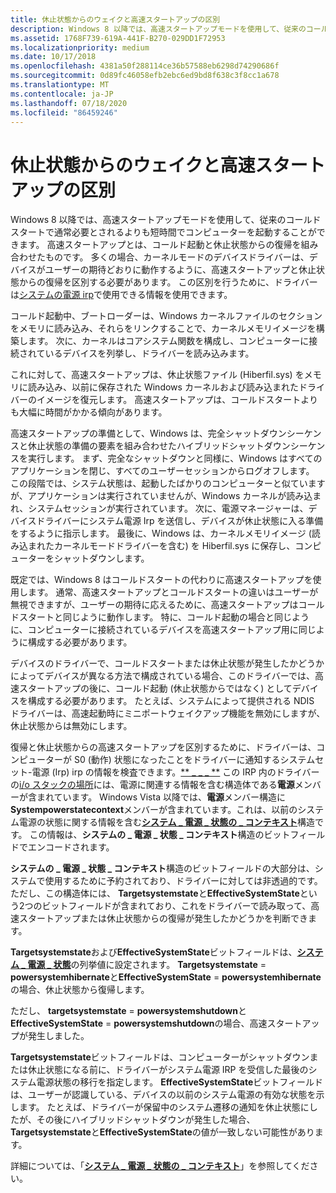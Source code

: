```yaml
---
title: 休止状態からのウェイクと高速スタートアップの区別
description: Windows 8 以降では、高速スタートアップモードを使用して、従来のコールドスタートで通常必要とされるよりも短時間でコンピューターを起動することができます。
ms.assetid: 1768F739-619A-441F-B270-029DD1F72953
ms.localizationpriority: medium
ms.date: 10/17/2018
ms.openlocfilehash: 4381a50f288114ce36b57588eb6298d74290686f
ms.sourcegitcommit: 0d89fc46058efb2ebc6ed9bd8f638c3f8cc1a678
ms.translationtype: MT
ms.contentlocale: ja-JP
ms.lasthandoff: 07/18/2020
ms.locfileid: "86459246"
---
```

# <a name="distinguishing-fast-startup-from-wake-from-hibernation"></a>休止状態からのウェイクと高速スタートアップの区別


Windows 8 以降では、高速スタートアップモードを使用して、従来のコールドスタートで通常必要とされるよりも短時間でコンピューターを起動することができます。 高速スタートアップとは、コールド起動と休止状態からの復帰を組み合わせたものです。 多くの場合、カーネルモードのデバイスドライバーは、デバイスがユーザーの期待どおりに動作するように、高速スタートアップと休止状態からの復帰を区別する必要があります。 この区別を行うために、ドライバーは[システムの電源 irp](power-irps-for-the-system.md)で使用できる情報を使用できます。

コールド起動中、ブートローダーは、Windows カーネルファイルのセクションをメモリに読み込み、それらをリンクすることで、カーネルメモリイメージを構築します。 次に、カーネルはコアシステム関数を構成し、コンピューターに接続されているデバイスを列挙し、ドライバーを読み込みます。

これに対して、高速スタートアップは、休止状態ファイル (Hiberfil.sys) をメモリに読み込み、以前に保存された Windows カーネルおよび読み込まれたドライバーのイメージを復元します。 高速スタートアップは、コールドスタートよりも大幅に時間がかかる傾向があります。

高速スタートアップの準備として、Windows は、完全シャットダウンシーケンスと休止状態の準備の要素を組み合わせたハイブリッドシャットダウンシーケンスを実行します。 まず、完全なシャットダウンと同様に、Windows はすべてのアプリケーションを閉じ、すべてのユーザーセッションからログオフします。 この段階では、システム状態は、起動したばかりのコンピューターと似ていますが、アプリケーションは実行されていませんが、Windows カーネルが読み込まれ、システムセッションが実行されています。 次に、電源マネージャーは、デバイスドライバーにシステム電源 Irp を送信し、デバイスが休止状態に入る準備をするように指示します。 最後に、Windows は、カーネルメモリイメージ (読み込まれたカーネルモードドライバーを含む) を Hiberfil.sys に保存し、コンピューターをシャットダウンします。

既定では、Windows 8 はコールドスタートの代わりに高速スタートアップを使用します。 通常、高速スタートアップとコールドスタートの違いはユーザーが無視できますが、ユーザーの期待に応えるために、高速スタートアップはコールドスタートと同じように動作します。 特に、コールド起動の場合と同じように、コンピューターに接続されているデバイスを高速スタートアップ用に同じように構成する必要があります。

デバイスのドライバーで、コールドスタートまたは休止状態が発生したかどうかによってデバイスが異なる方法で構成されている場合、このドライバーでは、高速スタートアップの後に、コールド起動 (休止状態からではなく) としてデバイスを構成する必要があります。 たとえば、システムによって提供される NDIS ドライバーは、高速起動時にミニポートウェイクアップ機能を無効にしますが、休止状態からは無効にします。

復帰と休止状態からの高速スタートアップを区別するために、ドライバーは、コンピューターが S0 (動作) 状態になったことをドライバーに通知するシステムセット-電源 (Irp) irp の情報を検査できます。[** \_ \_ \_ **](https://docs.microsoft.com/windows-hardware/drivers/kernel/irp-mn-set-power) この IRP 内のドライバーの[i/o スタックの場所](https://docs.microsoft.com/windows-hardware/drivers/ddi/wdm/ns-wdm-_io_stack_location)には、電源に関連する情報を含む構造体である**電源**メンバーが含まれています。 Windows Vista 以降では、**電源**メンバー構造に**Systempowerstatecontext**メンバーが含まれています。これは、以前のシステム電源の状態に関する情報を含む[**システム \_ 電源 \_ 状態の \_ コンテキスト**](https://docs.microsoft.com/windows-hardware/drivers/ddi/wdm/ns-wdm-_system_power_state_context)構造です。 この情報は、**システムの \_ 電源 \_ 状態 \_ コンテキスト**構造のビットフィールドでエンコードされます。

**システムの \_ 電源 \_ 状態 \_ コンテキスト**構造のビットフィールドの大部分は、システムで使用するために予約されており、ドライバーに対しては非透過的です。 ただし、この構造体には、 **Targetsystemstate**と**EffectiveSystemState**という2つのビットフィールドが含まれており、これをドライバーで読み取って、高速スタートアップまたは休止状態からの復帰が発生したかどうかを判断できます。

**Targetsystemstate**および**EffectiveSystemState**ビットフィールドは、[**システム \_ 電源 \_ 状態**](https://docs.microsoft.com/windows-hardware/drivers/ddi/wdm/ne-wdm-_system_power_state)の列挙値に設定されます。 **Targetsystemstate**  =  **powersystemhibernate**と**EffectiveSystemState**  =  **powersystemhibernate**の場合、休止状態から復帰します。

ただし、 **targetsystemstate**  =  **powersystemshutdown**と**EffectiveSystemState**  =  **powersystemshutdown**の場合、高速スタートアップが発生しました。

**Targetsystemstate**ビットフィールドは、コンピューターがシャットダウンまたは休止状態になる前に、ドライバーがシステム電源 IRP を受信した最後のシステム電源状態の移行を指定します。 **EffectiveSystemState**ビットフィールドは、ユーザーが認識している、デバイスの以前のシステム電源の有効な状態を示します。 たとえば、ドライバーが保留中のシステム遷移の通知を休止状態にしたが、その後にハイブリッドシャットダウンが発生した場合、 **Targetsystemstate**と**EffectiveSystemState**の値が一致しない可能性があります。

詳細については、「[**システム \_ 電源 \_ 状態の \_ コンテキスト**](https://docs.microsoft.com/windows-hardware/drivers/ddi/wdm/ns-wdm-_system_power_state_context)」を参照してください。

 

 




